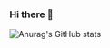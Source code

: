 ### Hi there 👋

![Anurag's GitHub stats](https://github-readme-stats.vercel.app/api?username=mgmetehan&hide=contribs,prs,issues)
